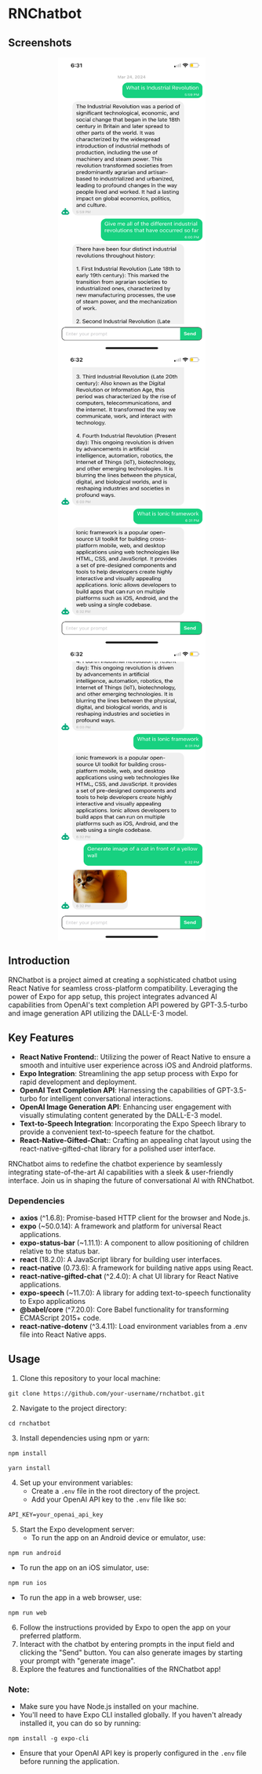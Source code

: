 
# RNChatbot

## Screenshots

<div style="display: flex;flex-wrap: wrap; justify-content: space-around;">
  <img src="https://github.com/pratyushkr9420/RNChatbot/blob/main/screenshots/IMG_0993.PNG" width="300" height="600" alt="Screenshot 1">
  <img src="https://github.com/pratyushkr9420/RNChatbot/blob/main/screenshots/IMG_0994.PNG" width="300" height="600" alt="Screenshot 2">
  <img src="https://github.com/pratyushkr9420/RNChatbot/blob/main/screenshots/IMG_0995.PNG" width="300" height="600" alt="Screenshot 3">
</div>

## Introduction

RNChatbot is a project aimed at creating a sophisticated chatbot using React Native for seamless cross-platform compatibility. Leveraging the power of Expo for app setup, this project integrates advanced AI capabilities from OpenAI's text completion API powered by GPT-3.5-turbo and image generation API utilizing the DALL-E-3 model.

## Key Features

- **React Native Frontend:**: Utilizing the power of React Native to ensure a smooth and intuitive user experience across iOS and Android platforms.
- **Expo Integration**: Streamlining the app setup process with Expo for rapid development and deployment.
- **OpenAI Text Completion API**: Harnessing the capabilities of GPT-3.5-turbo for intelligent conversational interactions.
- **OpenAI Image Generation API**: Enhancing user engagement with visually stimulating content generated by the DALL-E-3 model.
- **Text-to-Speech Integration**: Incorporating the Expo Speech library to provide a convenient text-to-speech feature for the chatbot.
- **React-Native-Gifted-Chat:**: Crafting an appealing chat layout using the react-native-gifted-chat library for a polished user interface.

RNChatbot aims to redefine the chatbot experience by seamlessly integrating state-of-the-art AI capabilities with a sleek & user-friendly interface. Join us in shaping the future of conversational AI with RNChatbot.

### Dependencies

- **axios** (^1.6.8): Promise-based HTTP client for the browser and Node.js.
- **expo** (~50.0.14): A framework and platform for universal React applications.
- **expo-status-bar** (~1.11.1): A component to allow positioning of children relative to the status bar.
- **react** (18.2.0): A JavaScript library for building user interfaces.
- **react-native** (0.73.6): A framework for building native apps using React.
- **react-native-gifted-chat** (^2.4.0): A chat UI library for React Native applications.
- **expo-speech** (~11.7.0): A library for adding text-to-speech functionality to Expo applications
- **@babel/core** (^7.20.0): Core Babel functionality for transforming ECMAScript 2015+ code.
- **react-native-dotenv** (^3.4.11): Load environment variables from a .env file into React Native apps.

<h2>Usage</h2>

<ol>
  <li>Clone this repository to your local machine:</li>
</ol>

<pre><code>git clone https://github.com/your-username/rnchatbot.git
</code></pre>

<ol start="2">
  <li>Navigate to the project directory:</li>
</ol>

<pre><code>cd rnchatbot
</code></pre>

<ol start="3">
  <li>Install dependencies using npm or yarn:</li>
</ol>

<pre><code>npm install
</code></pre>

<pre><code>yarn install
</code></pre>

<ol start="4">
  <li>Set up your environment variables:
    <ul>
      <li>Create a <code>.env</code> file in the root directory of the project.</li>
      <li>Add your OpenAI API key to the <code>.env</code> file like so:</li>
    </ul>
  </li>
</ol>

<pre><code>API_KEY=your_openai_api_key
</code></pre>

<ol start="5">
  <li>Start the Expo development server:
    <ul>
      <li>To run the app on an Android device or emulator, use:</li>
    </ul>
</ol>

<pre><code>npm run android
</code></pre>

<ul>
  <li>To run the app on an iOS simulator, use:</li>
</ul>

<pre><code>npm run ios
</code></pre>

<ul>
  <li>To run the app in a web browser, use:</li>
</ul>

<pre><code>npm run web
</code></pre>

<ol start="6">
  <li>Follow the instructions provided by Expo to open the app on your preferred platform.</li>
  <li>Interact with the chatbot by entering prompts in the input field and clicking the "Send" button. You can also generate images by starting your prompt with "generate image".</li>
  <li>Explore the features and functionalities of the RNChatbot app!</li>
</ol>

<h3>Note:</h3>
<ul>
  <li>Make sure you have Node.js installed on your machine.</li>
  <li>You'll need to have Expo CLI installed globally. If you haven't already installed it, you can do so by running:</li>
</ul>

<pre><code>npm install -g expo-cli
</code></pre>

<ul>
  <li>Ensure that your OpenAI API key is properly configured in the <code>.env</code> file before running the application.</li>
</ul>

